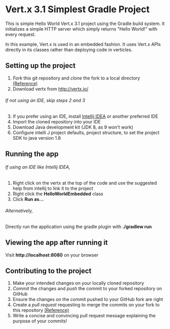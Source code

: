 # Vert.x 3.1 Simplest Gradle Project

This is simple Hello World Vert.x 3.1 project using the Gradle build system. It initializes a simple HTTP server which
simply returns "Hello World!" with every request.

In this example, Vert.x is used in an embedded fashion. It uses Vert.x APIs directly in its classes rather than
deploying code in verticles.



## Setting up the project

1. *Fork* this git repository and *clone* the fork to a local directory [(Reference)](https://guides.github.com/introduction/git-handbook)
2. Download vertx from http://vertx.io/

###### If not using an IDE, skip steps 2 and 3

3. If you prefer using an IDE, install [Intellij IDEA](https://www.jetbrains.com/idea) or another preferred IDE
4. Import the cloned repository into your IDE
5. Download Java development kit (JDK 8, as 9 won't work)
6. Configure intelli J project defaults, project structure, to set the project SDK to java version 1.8


## Running the app

###### If using an IDE like Intellij IDEA,

1. Right click on the vertx at the top of the code and use the suggested help from intellij to link it to the project
2. Right click the **HelloWorldEmbedded** class
3. Click **Run as...**

###### Alternatively,

Directly run the application using the gradle plugin with **./gradlew run**



## Viewing the app after running it

Visit **http://localhost:8080** on your browser



## Contributing to the project

1. Make your intended changes on your locally cloned repository
2. *Commit* the changes and *push* the commit to your forked repository on GitHub
3. Ensure the changes on the commit pushed to your GitHub fork are right
4. Create a *pull request* requesting to merge the commits on your fork to this repository [(Reference)](https://guides.github.com/introduction/flow)
5. Write a concise and convincing pull request message explaining the purpose of your commits!
